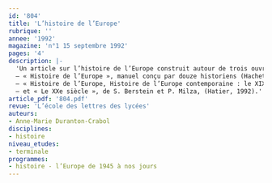 ```yaml
---
id: '804'
title: 'L’histoire de l’Europe'
rubrique: ''
annee: '1992'
magazine: 'n°1 15 septembre 1992'
pages: '4'
description: |-
  'Un article sur l’histoire de l’Europe construit autour de trois ouvrages :
  – « Histoire de l’Europe », manuel conçu par douze historiens (Hachette, 1992)
  – « Histoire de l’Europe, Histoire de l’Europe contemporaine : le XIXe siècle »
  – et « Le XXe siècle », de S. Berstein et P. Milza, (Hatier, 1992).'
article_pdf: '804.pdf'
revue: 'L’école des lettres des lycées'
auteurs:
- Anne-Marie Duranton-Crabol
disciplines:
- histoire
niveau_etudes:
- terminale
programmes:
- histoire - l’Europe de 1945 à nos jours
---
```

